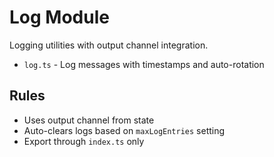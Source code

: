 # Log Module

Logging utilities with output channel integration.

- `log.ts` - Log messages with timestamps and auto-rotation

## Rules

- Uses output channel from state
- Auto-clears logs based on `maxLogEntries` setting
- Export through `index.ts` only
